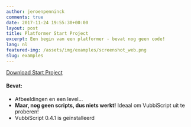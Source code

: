 ```yaml
---
author: jeroenpenninck
comments: true
date: 2017-11-24 19:55:30+00:00
layout: post
title: Platformer Start Project
excerpt: Een begin van een platformer - bevat nog geen code!
lang: nl
featured-img: /assets/img/examples/screenshot_web.png
slug: examples
---
```



[Download Start Project](https://drive.google.com/uc?export=download&id=1BBgJcQG0cGqt3JUUpHttAxNTUsLEY1Xl)


#### Bevat:
	
  * Afbeeldingen en een level...
  * **Maar, nog geen scripts, dus niets werkt!** Ideaal om VubbiScript uit te proberen!
  * VubbiScript 0.4.1 is geïnstalleerd

